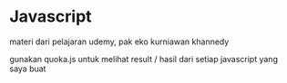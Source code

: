 # Javascript
materi dari pelajaran udemy, pak eko kurniawan khannedy

gunakan quoka.js untuk melihat result / hasil dari setiap javascript yang saya buat